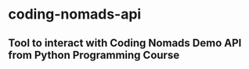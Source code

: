# coding-nomads-api

## Tool to interact with Coding Nomads Demo API from Python Programming Course
